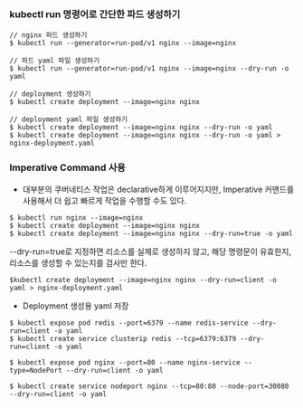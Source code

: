 ### kubectl run 명령어로 간단한 파드 생성하기
```
// nginx 파드 생성하기
$ kubectl run --generator=run-pod/v1 nginx --image=nginx

// 파드 yaml 파일 생성하기
$ kubectl run --generator=run-pod/v1 nginx --image=nginx --dry-run -o yaml

// deployment 생성하기
$ kubectl create deployment --image=nginx nginx

// deployment yaml 파일 생성하기
$ kubectl create deployment --image=nginx nginx --dry-run -o yaml
$ kubectl create deployment --image=nginx nginx --dry-run -o yaml > nginx-deployment.yaml
```

### Imperative Command 사용
- 대부분의 쿠버네티스 작업은 declarative하게 이루어지지만, Imperative 커맨드를 사용해서 더 쉽고 빠르게 작업을 수행할 수도 있다.
```
$ kubectl run nginx --image=nginx
$ kubectl create deployment --image=nginx nginx
$ kubectl create deployment --image=nginx nginx --dry-run=true -o yaml
```
--dry-run=true로 지정하면 리소스를 실제로 생성하지 않고, 해당 명령문이 유효한지, 리소스를 생성할 수 있는지를 검사만 한다.

```
$kubectl create deployment --image=nginx nginx --dry-run=client -o yaml > nginx-deployment.yaml
```
- Deployment 생성용 yaml 저장

```
$ kubectl expose pod redis --port=6379 --name redis-service --dry-run=client -o yaml
$ kubectl create service clusterip redis --tcp=6379:6379 --dry-run=client -o yaml

$ kubectl expose pod nginx --port=80 --name nginx-service --type=NodePort --dry-run=client -o yaml

$ kubectl create service nodeport nginx --tcp=80:80 --node-port=30080 --dry-run=client -o yaml
```
